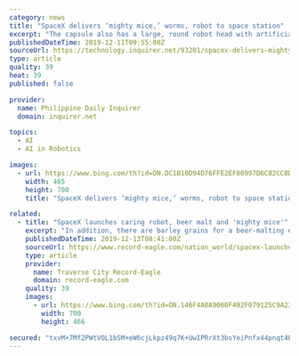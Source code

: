 ```yaml
---
category: news
title: "SpaceX delivers ‘mighty mice,’ worms, robot to space station"
excerpt: "The capsule also has a large, round robot head with artificial intelligence and the ability to sense astronauts’ emotions. Named Cimon, it’s an improved version of what flew up last year to be ..."
publishedDateTime: 2019-12-11T09:55:00Z
sourceUrl: https://technology.inquirer.net/93201/spacex-delivers-mighty-mice-worms-robot-to-space-station
type: article
quality: 39
heat: 39
published: false

provider:
  name: Philippine Daily Inquirer
  domain: inquirer.net

topics:
  - AI
  - AI in Robotics

images:
  - url: https://www.bing.com/th?id=ON.DC1B10D94D76FFE2EF00997D6C82CC8D
    width: 465
    height: 700
    title: "SpaceX delivers ‘mighty mice,’ worms, robot to space station"

related:
  - title: "SpaceX launches caring robot, beer malt and 'mighty mice'"
    excerpt: "In addition, there are barley grains for a beer-malting experiment by Anheuser-Busch. The shipment also includes a large, plastic 3-D printed robot head with artificial intelligence, according to its German creators. It's named Cimon, pronounced Simon, the same as the prototype that flew up last year. This upgraded version is designed to show ..."
    publishedDateTime: 2019-12-13T08:41:00Z
    sourceUrl: https://www.record-eagle.com/nation_world/spacex-launches-caring-robot-beer-malt-and-mighty-mice/article_12e5a536-be3e-526a-bc10-de7a2276d661.html
    type: article
    provider:
      name: Traverse City Record-Eagle
      domain: record-eagle.com
    quality: 39
    images:
      - url: https://www.bing.com/th?id=ON.146F4A0A9060F492F079125C9A2359C2
        width: 700
        height: 466

secured: "txvM+7Mf2PWtVOL1bSM+eW6cjLkpz49q7K+UwIPRrXt3bsYeiPnfx44pnqt4Ew7D0Kp6Idf1pYrfxHFCpNGxQFM2LPFwLTnZJixZ8sVvbkRFy+/MotvQCovxRRjwO261ALHO9OoWiVPeEp30MjfkuCH8BtP8ab6WkRii2w5269PTPjw5S+65rNqQILw/8SjCjKEWwmzm1Q13JMq+CfGXyr8Eu/6qMYuEsFArfUOjDDsSMS2qFb8HN2/nuAfWGhkrqC9+6ZYTfHo8dQ6PR70EFw==;/JNib4QAyMqphapB8c++jw=="
---
```


